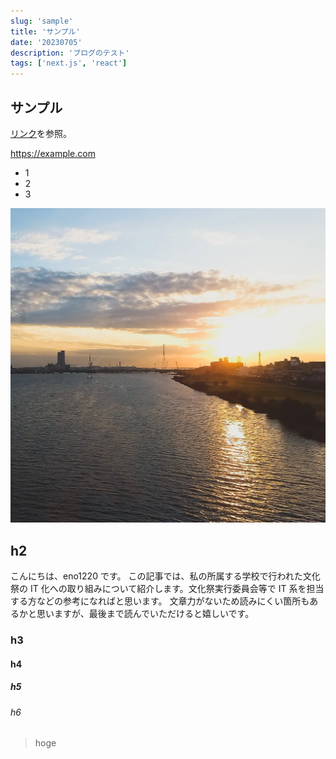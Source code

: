 ```yaml
---
slug: 'sample'
title: 'サンプル'
date: '20230705'
description: 'ブログのテスト'
tags: ['next.js', 'react']
---
```


## サンプル

[リンク](https://example.com)を参照。

https://example.com

- 1
- 2
- 3

![avatar](./images/eno1220.webp)

## h2

こんにちは、eno1220 です。
この記事では、私の所属する学校で行われた文化祭の IT 化への取り組みについて紹介します。文化祭実行委員会等で IT 系を担当する方などの参考になればと思います。
文章力がないため読みにくい箇所もあるかと思いますが、最後まで読んでいただけると嬉しいです。

### h3

#### h4

##### h5

###### h6

> hoge
